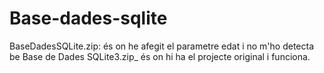 # Base-dades-sqlite
BaseDadesSQLite.zip: és on he afegit el parametre edat i no m'ho detecta be
Base de Dades SQLite3.zip_ és on hi ha el projecte original i funciona.
